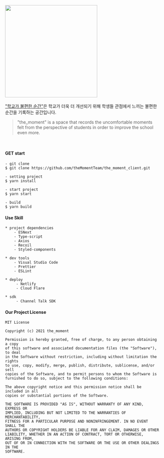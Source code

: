 ## <img src="https://github.com/themoment-team/the_moment_server/raw/master/meterial/imgSource/the_moment_README_logo.png"  width="300px">

["학교가 불편한 순간"](https://github.com/theMomentTeam/the_moment-Service)은 학교가 더욱 더 개선되기 위해 학생들 관점에서 느끼는 불편한 순간을 기록하는 공간입니다.

> "the_moment" is a space that records the uncomfortable moments felt from the perspective of students in order to improve the school even more.

<br>

#### GET start

```
- git clone
$ git clone https://github.com/theMomentTeam/the_moment_client.git

- setting project
$ yarn install

- start project
$ yarn start

- build
$ yarn build
```

#### Use Skill

```
* project dependencies
    - ESNext
    - Type-script
    - Axios
    - Recoil
    - Styled-components

* dev tools
    - Visual Studio Code
    - Prettier
    - ESLint

* deploy
     - Netlify
     - Cloud Flare

* sdk
     - Channel Talk SDK
```

#### Our Project License

```
MIT License

Copyright (c) 2021 the_moment

Permission is hereby granted, free of charge, to any person obtaining a copy
of this software and associated documentation files (the "Software"), to deal
in the Software without restriction, including without limitation the rights
to use, copy, modify, merge, publish, distribute, sublicense, and/or sell
copies of the Software, and to permit persons to whom the Software is
furnished to do so, subject to the following conditions:

The above copyright notice and this permission notice shall be included in all
copies or substantial portions of the Software.

THE SOFTWARE IS PROVIDED "AS IS", WITHOUT WARRANTY OF ANY KIND, EXPRESS OR
IMPLIED, INCLUDING BUT NOT LIMITED TO THE WARRANTIES OF MERCHANTABILITY,
FITNESS FOR A PARTICULAR PURPOSE AND NONINFRINGEMENT. IN NO EVENT SHALL THE
AUTHORS OR COPYRIGHT HOLDERS BE LIABLE FOR ANY CLAIM, DAMAGES OR OTHER
LIABILITY, WHETHER IN AN ACTION OF CONTRACT, TORT OR OTHERWISE, ARISING FROM,
OUT OF OR IN CONNECTION WITH THE SOFTWARE OR THE USE OR OTHER DEALINGS IN THE
SOFTWARE.
```
